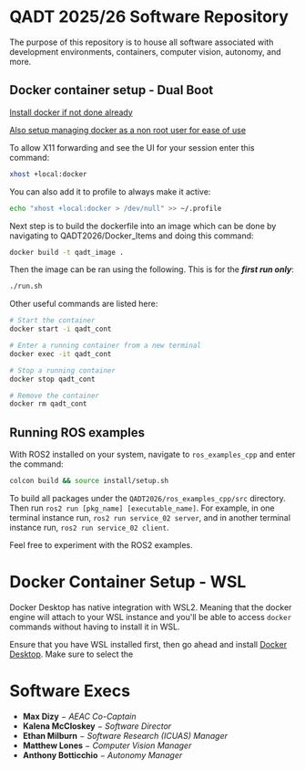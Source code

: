 # QADT 2025/26 Software Repository

The purpose of this repository is to house all software associated with development environments, containers, computer vision, autonomy, and more.

## Docker container setup - Dual Boot

[Install docker if not done already](https://docs.docker.com/engine/install/ubuntu/)

[Also setup managing docker as a non root user for ease of use](https://docs.docker.com/engine/install/linux-postinstall/#manage-docker-as-a-non-root-user)

To allow X11 forwarding and see the UI for your session enter this command:

```bash
xhost +local:docker
```

You can also add it to profile to always make it active:

```bash
echo "xhost +local:docker > /dev/null" >> ~/.profile
```

Next step is to build the dockerfile into an image which can be done by navigating to QADT2026/Docker_Items and doing this command:

```bash
docker build -t qadt_image .
```

Then the image can be ran using the following. This is for the ***first run only***:
```bash
./run.sh
```

Other useful commands are listed here:
```bash
# Start the container
docker start -i qadt_cont

# Enter a running container from a new terminal
docker exec -it qadt_cont

# Stop a running container
docker stop qadt_cont

# Remove the container
docker rm qadt_cont
```

## Running ROS examples

With ROS2 installed on your system, navigate to `ros_examples_cpp` and enter the command:

```bash
colcon build && source install/setup.sh
```

To build all packages under the `QADT2026/ros_examples_cpp/src` directory. Then run `ros2 run [pkg_name] [executable_name]`. For example, in one terminal instance run, `ros2 run service_02 server`, and in another terminal instance run, `ros2 run service_02 client`.

Feel free to experiment with the ROS2 examples.

# Docker Container Setup - WSL

Docker Desktop has native integration with WSL2. Meaning that the docker engine will attach to your WSL instance and you'll be able to access `docker` commands without having to install it in WSL.

Ensure that you have WSL installed first, then go ahead and install [Docker Desktop](https://docs.docker.com/desktop/setup/install/windows-install/). Make sure to select the 



# Software Execs

- **Max Dizy** $-$ *AEAC Co-Captain*
- **Kalena McCloskey** $-$ *Software Director*
- **Ethan Milburn** $-$ *Software Research (ICUAS) Manager*
- **Matthew Lones** $-$ *Computer Vision Manager*
- **Anthony Botticchio** $-$ *Autonomy Manager*
